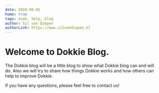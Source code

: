 ```yaml
---
date: 2020-06-01
home: true
tags: node, help, blog
author: Sil van Diepen
authorLink: https://www.silvandiepen.nl
---
```


# Welcome to Dokkie Blog.

The Dokkie blog will be a little blog to show what Dokkie blog can and will do. Also we will try to share how things Dokkie works and how others can help to improve Dokkie.

If you have any questions, please feel free to contact us!
